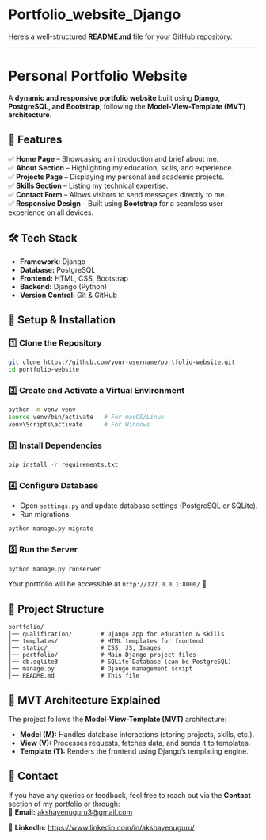 # Portfolio_website_Django

Here’s a well-structured **README.md** file for your GitHub repository:  

---

# **Personal Portfolio Website**  

A **dynamic and responsive portfolio website** built using **Django, PostgreSQL, and Bootstrap**, following the **Model-View-Template (MVT) architecture**.  

## **📌 Features**  
✅ **Home Page** – Showcasing an introduction and brief about me.  
✅ **About Section** – Highlighting my education, skills, and experience.  
✅ **Projects Page** – Displaying my personal and academic projects.  
✅ **Skills Section** – Listing my technical expertise.  
✅ **Contact Form** – Allows visitors to send messages directly to me.  
✅ **Responsive Design** – Built using **Bootstrap** for a seamless user experience on all devices.  

## **🛠 Tech Stack**  
- **Framework:** Django  
- **Database:** PostgreSQL  
- **Frontend:** HTML, CSS, Bootstrap  
- **Backend:** Django (Python)  
- **Version Control:** Git & GitHub  

## **🔧 Setup & Installation**  

### **1️⃣ Clone the Repository**  
```sh
git clone https://github.com/your-username/portfolio-website.git
cd portfolio-website
```

### **2️⃣ Create and Activate a Virtual Environment**  
```sh
python -m venv venv
source venv/bin/activate   # For macOS/Linux
venv\Scripts\activate      # For Windows
```

### **3️⃣ Install Dependencies**  
```sh
pip install -r requirements.txt
```

### **4️⃣ Configure Database**  
- Open `settings.py` and update database settings (PostgreSQL or SQLite).  
- Run migrations:  
```sh
python manage.py migrate
```

### **5️⃣ Run the Server**  
```sh
python manage.py runserver
```
Your portfolio will be accessible at `http://127.0.0.1:8000/` 🚀  

## **📂 Project Structure**  
```
portfolio/
│── qualification/        # Django app for education & skills
│── templates/            # HTML templates for frontend
│── static/               # CSS, JS, Images
│── portfolio/            # Main Django project files
│── db.sqlite3            # SQLite Database (can be PostgreSQL)
│── manage.py             # Django management script
│── README.md             # This file
```

## **📜 MVT Architecture Explained**  
The project follows the **Model-View-Template (MVT)** architecture:  
- **Model (M):** Handles database interactions (storing projects, skills, etc.).  
- **View (V):** Processes requests, fetches data, and sends it to templates.  
- **Template (T):** Renders the frontend using Django’s templating engine.  

## **📩 Contact**  
If you have any queries or feedback, feel free to reach out via the **Contact** section of my portfolio or through:  
📧 **Email:** akshayenuguru3@gmail.com 

🔗 **LinkedIn:** https://www.linkedin.com/in/akshayenuguru/
